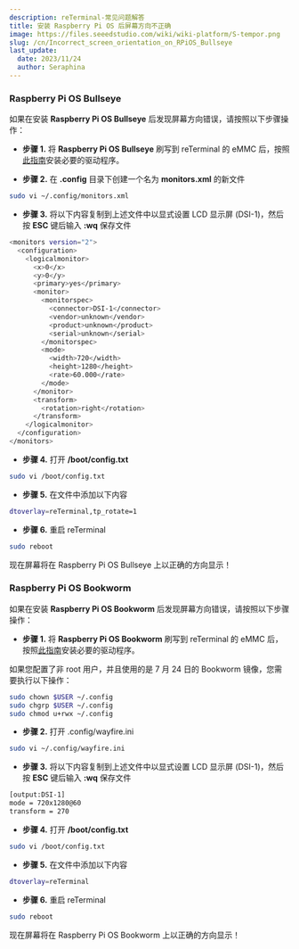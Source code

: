 ```yaml
---
description: reTerminal-常见问题解答
title: 安装 Raspberry Pi OS 后屏幕方向不正确
image: https://files.seeedstudio.com/wiki/wiki-platform/S-tempor.png
slug: /cn/Incorrect_screen_orientation_on_RPiOS_Bullseye
last_update:
  date: 2023/11/24
  author: Seraphina
---
```


<!-- Q11: 安装 Raspberry Pi OS Bullseye 后屏幕方向不正确 -->
### Raspberry Pi OS Bullseye

如果在安装 **Raspberry Pi OS Bullseye** 后发现屏幕方向错误，请按照以下步骤操作：

- **步骤 1.** 将 **Raspberry Pi OS Bullseye** 刷写到 reTerminal 的 eMMC 后，按照[此指南](https://wiki.seeedstudio.com/cn/reTerminal/#install-reterminal-drivers-after-flashing-new-raspberry-pi-os-ubuntu-os-or-other-os)安装必要的驱动程序。

- **步骤 2.** 在 **.config** 目录下创建一个名为 **monitors.xml** 的新文件

```sh
sudo vi ~/.config/monitors.xml
```

- **步骤 3.** 将以下内容复制到上述文件中以显式设置 LCD 显示屏 (DSI-1)，然后按 **ESC** 键后输入 **:wq** 保存文件

```sh
<monitors version="2">
  <configuration>
    <logicalmonitor>
      <x>0</x>
      <y>0</y>
      <primary>yes</primary>
      <monitor>
        <monitorspec>
          <connector>DSI-1</connector>
          <vendor>unknown</vendor>
          <product>unknown</product>
          <serial>unknown</serial>
        </monitorspec>
        <mode>
          <width>720</width>
          <height>1280</height>
          <rate>60.000</rate>
        </mode>
      </monitor>
      <transform>
        <rotation>right</rotation>
      </transform>
    </logicalmonitor>
  </configuration>
</monitors>
```

- **步骤 4.** 打开 **/boot/config.txt**

```sh
sudo vi /boot/config.txt
```

- **步骤 5.** 在文件中添加以下内容

```sh
dtoverlay=reTerminal,tp_rotate=1
```

- **步骤 6.** 重启 reTerminal

```sh
sudo reboot
```

现在屏幕将在 Raspberry Pi OS Bullseye 上以正确的方向显示！

### Raspberry Pi OS Bookworm

如果在安装 **Raspberry Pi OS Bookworm** 后发现屏幕方向错误，请按照以下步骤操作：

- **步骤 1.** 将 **Raspberry Pi OS Bookworm** 刷写到 reTerminal 的 eMMC 后，按照[此指南](https://wiki.seeedstudio.com/cn/reTerminal/#install-reterminal-drivers-after-flashing-new-raspberry-pi-os-ubuntu-os-or-other-os)安装必要的驱动程序。

如果您配置了非 root 用户，并且使用的是 7 月 24 日的 Bookworm 镜像，您需要执行以下操作：
```sh
sudo chown $USER ~/.config
sudo chgrp $USER ~/.config
sudo chmod u+rwx ~/.config
```

- **步骤 2.** 打开 .config/wayfire.ini

```sh
sudo vi ~/.config/wayfire.ini
```

- **步骤 3.** 将以下内容复制到上述文件中以显式设置 LCD 显示屏 (DSI-1)，然后按 **ESC** 键后输入 **:wq** 保存文件

```sh
[output:DSI-1]
mode = 720x1280@60
transform = 270
```

- **步骤 4.** 打开 **/boot/config.txt**

```sh
sudo vi /boot/config.txt
```

- **步骤 5.** 在文件中添加以下内容

```sh
dtoverlay=reTerminal
```

- **步骤 6.** 重启 reTerminal

```sh
sudo reboot
```

现在屏幕将在 Raspberry Pi OS Bookworm 上以正确的方向显示！